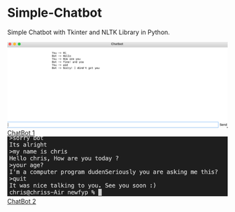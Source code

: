 # Simple-Chatbot

Simple Chatbot with Tkinter and NLTK Library in Python.

![plot](https://github.com/Chrischrislch/Simple-Chatbot/blob/main/Screenshot%202021-09-29%20at%2012.19.26%20PM.png)
[ChatBot 1](https://github.com/Chrischrislch/Simple-Chatbot/blob/main/chatbot.py)
![plot](https://github.com/Chrischrislch/Simple-Chatbot/blob/main/Screenshot%202021-09-29%20at%2012.22.57%20PM.png)
[ChatBot 2](https://github.com/Chrischrislch/Simple-Chatbot/blob/main/chatbot2.py)

